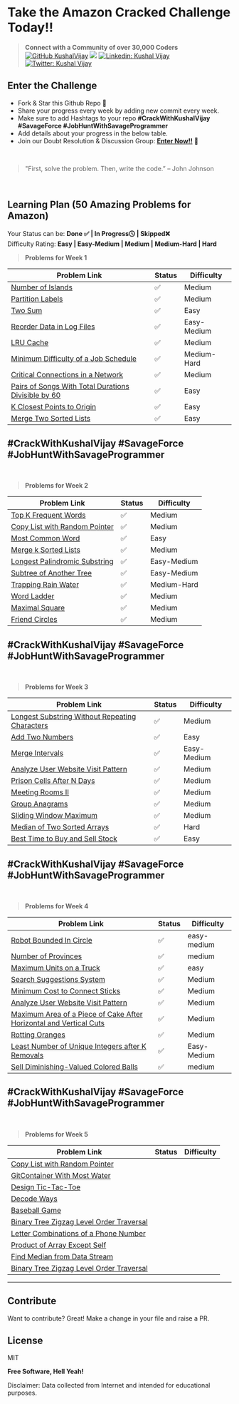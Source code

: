 # Take the Amazon Cracked Challenge Today!!

>  **Connect with a Community of over 30,000 Coders** 
[![GitHub KushalVijay](https://img.shields.io/github/followers/KushalVijay?label=follow&style=social)](https://github.com/KushalVijay) 
![](https://img.shields.io/youtube/channel/subscribers/UCOZMPD9TMk0C4yipWBaPZ7w?label=Follow%20Savage%20Programmer&style=social)
[![Linkedin: Kushal Vijay](https://img.shields.io/badge/-Kushal%20Vijay-blue?style=flat-square&logo=Linkedin&logoColor=white&link=https://www.linkedin.com/in/kushaalvijay/)](https://www.linkedin.com/in/kushalvijay/)
[![Twitter: Kushal Vijay](https://img.shields.io/twitter/follow/KushalVijay_?style=social)](https://twitter.com/KushalVijay_)

## Enter the Challenge
- Fork & Star this Github Repo 🌟
- Share your progress every week by adding new commit every week.
- Make sure to add Hashtags to your repo **#CrackWithKushalVijay  #SavageForce  #JobHuntWithSavageProgrammer**
- Add details about your progress in the below table.
- Join our Doubt Resolution & Discussion Group: [**Enter Now!!**](https://t.me/vijaykushal) 👀

<br />

> "First, solve the problem. Then, write the code.” – John Johnson

<br/>

## Learning Plan (50 Amazing Problems for Amazon)

Your Status can be: **Done ✅ | In Progress🕓 | Skipped❌**
<br>
Difficulty Rating: **Easy | Easy-Medium | Medium | Medium-Hard | Hard**

> **Problems for Week 1**

| Problem Link | Status | Difficulty |
| ------ | ------ | ------ |
| [Number of Islands](https://leetcode.com/problems/number-of-islands/)  | ✅ | Medium |
| [Partition Labels](https://leetcode.com/problems/partition-labels/) |  ✅ | Medium |
| [Two Sum](https://leetcode.com/problems/two-sum/) | ✅  |Easy  |
| [Reorder Data in Log Files](https://leetcode.com/problems/reorder-data-in-log-files/)  | ✅  | Easy-Medium |
| [LRU Cache](https://leetcode.com/problems/lru-cache/)  |  ✅ | Medium |
| [Minimum Difficulty of a Job Schedule](https://leetcode.com/problems/minimum-difficulty-of-a-job-schedule/)  | ✅  | Medium-Hard |
| [Critical Connections in a Network](https://leetcode.com/problems/critical-connections-in-a-network/) |✅ | Medium |
| [Pairs of Songs With Total Durations Divisible by 60](https://leetcode.com/problems/pairs-of-songs-with-total-durations-divisible-by-60/)  | ✅ | Easy |
| [K Closest Points to Origin](https://leetcode.com/problems/k-closest-points-to-origin/)  | ✅ | Easy |
| [Merge Two Sorted Lists](https://leetcode.com/problems/merge-two-sorted-lists/)  | ✅ | Easy |


#CrackWithKushalVijay  #SavageForce  #JobHuntWithSavageProgrammer
---
<br>

> **Problems for Week 2**

| Problem Link | Status | Difficulty |
| ------ | ------ | ------ |
| [Top K Frequent Words]( https://leetcode.com/problems/top-k-frequent-words/) | ✅ | Medium |
| [Copy List with Random Pointer]( https://leetcode.com/problems/copy-list-with-random-pointer/)  | ✅ | Medium |
| [Most Common Word](https://leetcode.com/problems/most-common-word/)  | ✅ | Easy |
| [Merge k Sorted Lists]( https://leetcode.com/problems/merge-k-sorted-lists/) | ✅ | Medium |
| [Longest Palindromic Substring]( https://leetcode.com/problems/longest-palindromic-substring/) | ✅ | Easy-Medium |
| [Subtree of Another Tree]( https://leetcode.com/problems/subtree-of-another-tree/)  | ✅ | Easy-Medium |
| [Trapping Rain Water]( https://leetcode.com/problems/trapping-rain-water/)  | ✅ | Medium-Hard |
| [Word Ladder]( https://leetcode.com/problems/word-ladder/)  | ✅ | Medium |
|  [Maximal Square]( https://leetcode.com/problems/maximal-square/)  | ✅ | Medium |
| [Friend Circles]( https://leetcode.com/problems/friend-circles/) | ✅ | Medium |


#CrackWithKushalVijay  #SavageForce  #JobHuntWithSavageProgrammer
---
<br>

> **Problems for Week 3**

| Problem Link | Status | Difficulty |
| ------ | ------ | ------ |
| [Longest Substring Without Repeating Characters]( https://leetcode.com/problems/longest-substring-without-repeating-characters/)  | ✅ | Medium |
| [Add Two Numbers](https://leetcode.com/problems/add-two-numbers/)  | ✅ | Easy |
| [Merge Intervals]( https://leetcode.com/problems/merge-intervals/)  | ✅ | Easy-Medium |
| [Analyze User Website Visit Pattern]( https://leetcode.com/problems/analyze-user-website-visit-pattern/)  | ✅ | Medium |
| [Prison Cells After N Days]( https://leetcode.com/problems/prison-cells-after-n-days/)  | ✅ | Medium |
| [Meeting Rooms II]( https://leetcode.com/problems/meeting-rooms-ii/) | ✅ | Medium |
| [Group Anagrams]( https://leetcode.com/problems/group-anagrams/) | ✅ | Medium |
| [Sliding Window Maximum]( https://leetcode.com/problems/sliding-window-maximum/)  | ✅ | Medium |
| [Median of Two Sorted Arrays]( https://leetcode.com/problems/median-of-two-sorted-arrays/)  | ✅ | Hard |
| [Best Time to Buy and Sell Stock]( https://leetcode.com/problems/best-time-to-buy-and-sell-stock/) | ✅ | Easy |

#CrackWithKushalVijay  #SavageForce  #JobHuntWithSavageProgrammer
---
<br>

> **Problems for Week 4**

| Problem Link | Status | Difficulty |
| ------ | ------ | ------ |
| [Robot Bounded In Circle]( https://leetcode.com/problems/robot-bounded-in-circle/) | ✅ | easy-medium |
| [Number of Provinces ]( https://leetcode.com/problems/number-of-provinces/) | ✅ | medium |
| [Maximum Units on a Truck](https://leetcode.com/problems/maximum-units-on-a-truck/) | ✅ | easy |
| [Search Suggestions System]( https://leetcode.com/problems/search-suggestions-system/) | ✅ | Medium |
| [Minimum Cost to Connect Sticks ]( https://leetcode.com/problems/minimum-cost-to-connect-sticks/)  | ✅ | Medium |
| [Analyze User Website Visit Pattern]( https://leetcode.com/problems/analyze-user-website-visit-pattern/) | ✅ | Medium |
| [Maximum Area of a Piece of Cake After Horizontal and Vertical Cuts ]( https://leetcode.com/problems/maximum-area-of-a-piece-of-cake-after-horizontal-and-vertical-cuts/)  | ✅ | Medium |
| [Rotting Oranges]( https://leetcode.com/problems/rotting-oranges/) | ✅ | Medium |
| [Least Number of Unique Integers after K Removals ]( https://leetcode.com/problems/least-number-of-unique-integers-after-k-removals/) | ✅ | Easy-Medium |
| [Sell Diminishing-Valued Colored Balls]( https://leetcode.com/problems/sell-diminishing-valued-colored-balls/) | ✅ | medium |

#CrackWithKushalVijay  #SavageForce  #JobHuntWithSavageProgrammer
---
<br>

> **Problems for Week 5**

| Problem Link | Status | Difficulty |
| ------ | ------ | ------ |
| [Copy List with Random Pointer]( https://leetcode.com/problems/copy-list-with-random-pointer/) |  |  |
| [GitContainer With Most Water]( https://leetcode.com/problems/container-with-most-water/) |  |  |
| [Design Tic-Tac-Toe]( https://leetcode.com/problems/design-tic-tac-toe/) |  |  |
| [Decode Ways](https://leetcode.com/problems/decode-ways/) |  |  |
| [Baseball Game](https://leetcode.com/problems/baseball-game/) |  |  |
| [Binary Tree Zigzag Level Order Traversal](https://leetcode.com/problems/binary-tree-zigzag-level-order-traversal/) |  |  |
| [Letter Combinations of a Phone Number](https://leetcode.com/problems/letter-combinations-of-a-phone-number/)  |  |  |
| [Product of Array Except Self](https://leetcode.com/problems/product-of-array-except-self/)  |  |  |
| [Find Median from Data Stream](https://leetcode.com/problems/find-median-from-data-stream/) |  |  |
| [Binary Tree Zigzag Level Order Traversal](https://leetcode.com/problems/binary-tree-zigzag-level-order-traversal/) |  |  |

---
## Contribute

Want to contribute? Great!
Make a change in your file and raise a PR.

## License

MIT

**Free Software, Hell Yeah!**

Disclaimer: Data collected from Internet and intended for educational purposes.

